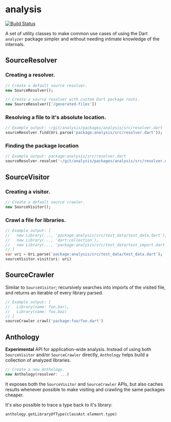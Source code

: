 analysis
===

[![Build Status](https://drone.io/github.com/matanlurey/analysis/status.png)](https://drone.io/github.com/matanlurey/analysis/latest)

A set of utility classes to make common use cases of using the Dart `analyzer`
package simpler and without needing intimate knowledge of the internals.

SourceResolver
---

### Creating a resolver.

```dart
// Create a default source resolver.
new SourceResolver();

// Create a source resolver with custom Dart package roots.
new SourceResolver(['/generated-files'])
```

### Resolving a file to it's absolute location.

```dart
// Example output: ~/git/analysis/packages/analysis/src/resolver.dart
sourceResolver.find(Uri.parse('package:analysis/src/resolver.dart'));
```

### Finding the package location

```dart
// Example output: package:analysis/src/resolver.dart
sourceResolver.resolve('~/git/analysis/packages/analysis/src/resolver.dart');
```

SourceVisitor
---

### Creating a visitor.

```dart
// Create a default source crawler.
new SourceVisitor();
```

### Crawl a file for libraries.

```dart
// Example output: [
//   new Library(..., 'package:analysis/src/test_data/test_data.dart'),
//   new Library(..., 'dart:collection'),
//   new Library(..., 'package:analysis/src/test_data/test_import.dart')
// ]
var uri = Uri.parse('package:analysis/src/test_data/test_data.dart');
sourceVisitor.visit(uri: uri)
```

SourceCrawler
---

Similar to `SourceVisitor`; recursively searches into imports of the visited
file, and returns an iterable of every library parsed.

```dart
// Example output: [
//   Library(name: foo.bar),
//   Library(name: foo.baz)
// ]
sourceCrawler.crawl('package:foo/foo.dart')
```

Anthology
---

**Experimental** API for application-wide analysis. Instead of using both
`SourceVisitor` and/or `SourceCrawler` directly, `Anthology` helps build a
collection of analyzed libraries.

```dart
// Create a new Anthology.
new Anthology(resolver: ...)
```

It exposes both the `SourceVisitor` and `SourceCrawler` APIs, but also caches
results whenever possible to make visiting and crawling the same packages
cheaper.

It's also possible to trace a type back to it's library:

```dart
anthology.getLibraryOfType(classAst.element.type)
```

